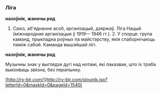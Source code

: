### Ліга
**назоўнік, жаночы род**

1. Саюз, аб'яднанне асоб, арганізацый, дзяржаў. Ліга Нацый (міжнародная арганізацыя ў 1919— 1946 гг.). 2. У спорце: група каманд, прыкладна роўных па майстэрству, якія спаборнічаюць паміж сабой. Каманда вышэйшай лігі.

**назоўнік, жаночы род**

Музычны знак у выглядзе дугі над нотамі, які паказвае, што іх трэба выконваць звязна, без перапынку.

<a rel="author">[http://rv-blr.com/](http://rv-blr.com/slounik.jsp?letterId=0&maskId=0&pageId=1540)</a>

